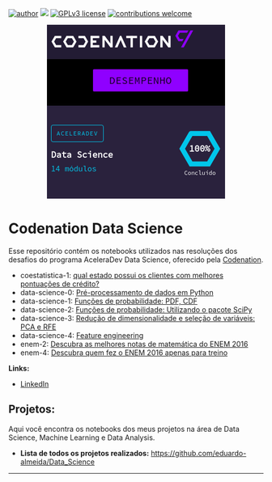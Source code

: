 
[![author](https://img.shields.io/badge/author-Eduardo%20Almeida-red.svg)](https://www.linkedin.com/in/eduardo-almeida-814a676a/) [![](https://img.shields.io/badge/python-3.7+-blue.svg)](https://www.python.org/downloads/release/python-365/) [![GPLv3 license](https://img.shields.io/badge/License-GPLv3-blue.svg)](http://perso.crans.org/besson/LICENSE.html) [![contributions welcome](https://img.shields.io/badge/contributions-welcome-brightgreen.svg?style=flat)](https://github.com/karinnecristina/Data-Science)

<p align="center">
  <img src="codenation.png" >    
</p>  


# Codenation Data Science 

Esse repositório contém os notebooks utilizados nas resoluções dos desafios do programa AceleraDev Data Science, oferecido pela [Codenation](https://www.codenation.dev/).

* coestatistica-1: [qual estado possui os clientes com melhores pontuações de crédito?](https://github.com/eduardo-almeida/Data_Science/tree/master/Codenation/coestatistica-1)
* data-science-0: [Pré-processamento de dados em Python](https://github.com/eduardo-almeida/Data_Science/tree/master/Codenation/data-science-0)
* data-science-1: [Funções de probabilidade: PDF, CDF](https://github.com/eduardo-almeida/Data_Science/tree/master/Codenation/data-science-2)
* data-science-2: [Funções de probabilidade: Utilizando o pacote SciPy](https://github.com/eduardo-almeida/Data_Science/tree/master/Codenation/data-science-2)
* data-science-3: [Redução de dimensionalidade e seleção de variáveis: PCA e RFE](https://github.com/eduardo-almeida/Data_Science/tree/master/Codenation/data-science-3)
* data-science-4: [Feature engineering](https://github.com/eduardo-almeida/Data_Science/tree/master/Codenation/data-science-4)
* enem-2: [Descubra as melhores notas de matemática do ENEM 2016](https://github.com/eduardo-almeida/Data_Science/tree/master/Codenation/enem-2)
* enem-4: [Descubra quem fez o ENEM 2016 apenas para treino](https://github.com/eduardo-almeida/Data_Science/tree/master/Codenation/enem-4)


**Links:**
* [LinkedIn](https://www.linkedin.com/in/eduardo-almeida-814a676a/)


## Projetos:

Aqui você encontra os notebooks dos meus projetos na área de Data Science, Machine Learning e Data Analysis. 

* **Lista de todos os projetos realizados:** https://github.com/eduardo-almeida/Data_Science
---
